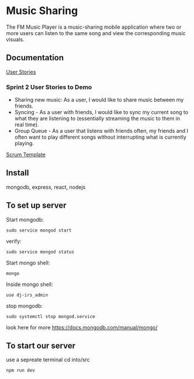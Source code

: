 # Music Sharing
The FM Music Player is a music-sharing mobile application where two or more users can listen to the same song and view the corresponding music visuals. 

## Documentation
[User Stories](https://docs.google.com/document/d/1wzlLbw7m6ggItiiTl4VYiQNSGIIzgpAHu4oyI8SCSow/edit?usp=sharing)
### Sprint 2 User Stories to Demo
* Sharing new music: As a user, I would like to share music between my friends.
* Syncing - As a user with friends, I would like to sync my current song to what they are listening to (essentially streaming the music to them in real time).
* Group Queue - As a user that listens with friends often, my friends and I often want to play different songs without interrupting what is currently playing.


[Scrum Template](https://docs.google.com/spreadsheets/d/1nhRw-kVF4KX5-mIonh-vHwY4g8o0PF9JAonYF4kTRXc/edit?usp=sharing)

## Install 
mongodb,
express,
react,
nodejs

## To set up server
Start mongodb:

	sudo service mongod start

verify:

	sudo service mongod status

Start mongo shell:

	mongo 

Inside mongo shell:

	use dj-irs_admin


stop mongodb:

	sudo systemctl stop mongod.service

look here for more 
https://docs.mongodb.com/manual/mongo/

## To start our server

use a sepreate terminal
cd into/src

	npm run dev
